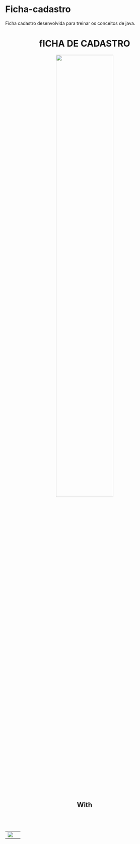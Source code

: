 # Ficha-cadastro
Ficha cadastro desenvolvida  para treinar os conceitos de java.

<h1  align="center">fICHA DE CADASTRO</H1>

  <div align="center">
<img src="https://media.giphy.com/media/eAhFeqhdwhoduvAbon/giphy.gif" style="width: 60%;">
 

</div>


<h2  align="center"> With <h2>
<br>
<table align="center" style=" width: 60%" >
  
     
<td align="center">
  <img  src="https://img.shields.io/badge/Java-5B4638?style=for-the-badge&logo=java&logoColor=white">
    <td align="center">  
 
</table>

<br>
